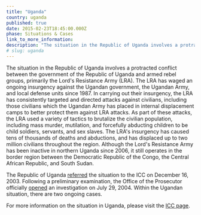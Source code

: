 ```yaml
---
title: "Uganda"
country: uganda
published: true
date: 2015-02-23T18:45:00.000Z
phase: Situations & Cases
link_to_more_information:
description: "The situation in the Republic of Uganda involves a protracted conflict between the government of the Republic of Uganda and armed rebel groups, primarily the Lord's Resistance Army. Within the Ugandan situation, there are two ongoing cases."
# slug: uganda
---
```


The situation in the Republic of Uganda involves a protracted conflict between the government of the Republic of Uganda and armed rebel groups, primarily the Lord's Resistance Army (LRA). The LRA has waged an ongoing insurgency against the Ugandan government, the Ugandan Army, and local defense units since 1987. In carrying out their insurgency, the LRA has consistently targeted and directed attacks against civilians, including those civilians which the Ugandan Army has placed in internal displacement camps to better protect them against LRA attacks. As part of these attacks, the LRA used a variety of tactics to brutalize the civilian population, including mass murder, mutilation, and forcefully abducting children to be child soldiers, servants, and sex slaves. The LRA's insurgency has caused tens of thousands of deaths and abductions, and has displaced up to two million civilians throughout the region. Although the Lord's Resistance Army has been inactive in northern Uganda since 2006, it still operates in the border region between the Democratic Republic of the Congo, the Central African Republic, and South Sudan.

The Republic of Uganda [referred](http://www.icc-cpi.int/en_menus/icc/press%20and%20media/press%20releases/2004/Pages/president%20of%20uganda%20refers%20situation%20concerning%20the%20lord_s%20resistance%20army%20_lra_%20to%20the%20icc.aspx) the situation to the ICC on December 16, 2003. Following a preliminary examination, the Office of the Prosecutor officially [opened](http://www.icc-cpi.int/en_menus/icc/press%20and%20media/press%20releases/2004/Pages/prosecutor%20of%20the%20international%20criminal%20court%20opens%20an%20investigation%20into%20nothern%20uganda.aspx) an investigation on July 29, 2004. Within the Ugandan situation, there are two ongoing cases.

For more information on the situation in Uganda, please visit the [ICC page](http://www.icc-cpi.int/en_menus/icc/situations%20and%20cases/situations/situation%20icc%200204/Pages/situation%20index.aspx).

